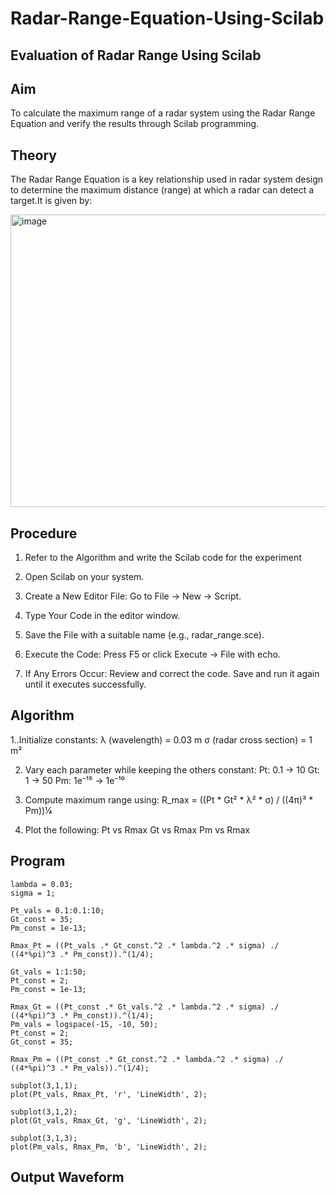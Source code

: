 # Radar-Range-Equation-Using-Scilab
## Evaluation of Radar Range Using Scilab

## Aim
To calculate the maximum range of a radar system using the Radar Range Equation and verify the results through Scilab programming.

## Theory 
The Radar Range Equation is a key relationship used in radar system design to determine the maximum distance (range) at which a radar can detect a target.It is given by:

<img width="946" height="468" alt="image" src="https://github.com/user-attachments/assets/3d3dbba8-9df3-4d4d-a231-771426046199" />

## Procedure
1. Refer to the Algorithm and write the Scilab code for the experiment

2. Open Scilab on your system.
   
3. Create a New Editor File: Go to File → New → Script.
   
4. Type Your Code in the editor window.

5. Save the File with a suitable name (e.g., radar_range.sce).

6. Execute the Code: Press F5 or click Execute → File with echo.

7. If Any Errors Occur: Review and correct the code. Save and run it again until it executes successfully.

## Algorithm

1..Initialize constants: λ (wavelength) = 0.03 m σ (radar cross section) = 1 m²

2. Vary each parameter while keeping the others constant: Pt: 0.1 → 10 Gt: 1 → 50 Pm: 1e⁻¹⁵ → 1e⁻¹⁰

3. Compute maximum range using: R_max = ((Pt * Gt² * λ² * σ) / ((4π)³ * Pm))¼

4. Plot the following: Pt vs Rmax Gt vs Rmax Pm vs Rmax

## Program

    lambda = 0.03; 
    sigma = 1;     

    Pt_vals = 0.1:0.1:10;   
    Gt_const = 35;           
    Pm_const = 1e-13;        

    Rmax_Pt = ((Pt_vals .* Gt_const.^2 .* lambda.^2 .* sigma) ./ ((4*%pi)^3 .* Pm_const)).^(1/4);

    Gt_vals = 1:1:50;        
    Pt_const = 2;            
    Pm_const = 1e-13;

    Rmax_Gt = ((Pt_const .* Gt_vals.^2 .* lambda.^2 .* sigma) ./ ((4*%pi)^3 .* Pm_const)).^(1/4);
    Pm_vals = logspace(-15, -10, 50); 
    Pt_const = 2;
    Gt_const = 35;

    Rmax_Pm = ((Pt_const .* Gt_const.^2 .* lambda.^2 .* sigma) ./ ((4*%pi)^3 .* Pm_vals)).^(1/4);   

    subplot(3,1,1);
    plot(Pt_vals, Rmax_Pt, 'r', 'LineWidth', 2);

    subplot(3,1,2);
    plot(Gt_vals, Rmax_Gt, 'g', 'LineWidth', 2);

    subplot(3,1,3);
    plot(Pm_vals, Rmax_Pm, 'b', 'LineWidth', 2);

## Output Waveform

